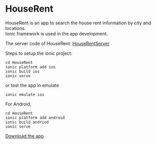 # HouseRent
HouseRent is an app to search the house rent information by city and locations.  
Ionic framework is used in the app development.

The server code of HouseRent: [HouseRentServer](https://github.com/rolai/HouseRentServer)  

Steps to setup the ionic project:       
```
cd HouseRent
ionic platform add ios
ionic build ios
ionic serve
```

or test the app in emulate

```
ionic emulate ios
```

For Android,

```
cd HouseRent
ionic platform add android
ionic build andriod
ionic serve
```

[Download the app](http://fir.im/vr28)
